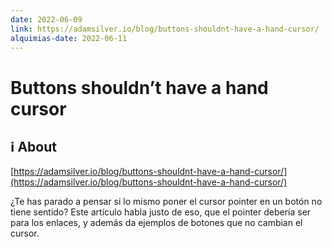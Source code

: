 ```yaml
---
date: 2022-06-09
link: https://adamsilver.io/blog/buttons-shouldnt-have-a-hand-cursor/
alquimias-date: 2022-06-11
---
```


# Buttons shouldn’t have a hand cursor

## ℹ️ About

[https://adamsilver.io/blog/buttons-shouldnt-have-a-hand-cursor/](https://adamsilver.io/blog/buttons-shouldnt-have-a-hand-cursor/)

¿Te has parado a pensar si lo mismo poner el cursor pointer en un botón no tiene sentido? Este artículo habla justo de eso, que el pointer debería ser para los enlaces, y además da ejemplos de botones que no cambian el cursor.



